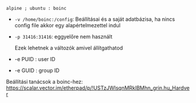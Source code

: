 
    alpine ; ubuntu : boinc


- ``-v /home/boinc:/config``: Beállításai és a saját adatbázisa, ha nincs config file akkor egy alapértelmezettel indul


- ``-p 31416:31416``: eggyelőre nem használt

    Ezek lehetnek a változók amivel állítgathatod

-  -e PUID : user  ID
-  -e GUID : group ID


Beállítási tanácsok a boinc-hez: https://scalar.vector.im/etherpad/p/!USTzJWlsqnMRklBMhn_grin.hu_Hardver
